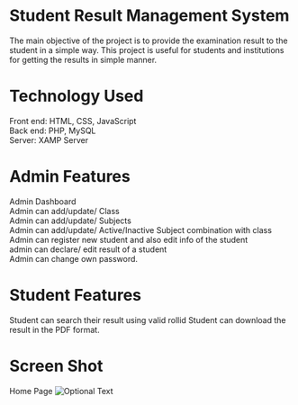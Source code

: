#  Student Result Management System

The main objective of the project is to provide the examination result to the student in a simple way.
This project is useful for students and institutions for getting the results in simple manner.

# Technology Used

Front end: HTML, CSS, JavaScript <br/>
Back end: PHP, MySQL  <br/>
Server: XAMP Server

# Admin Features

Admin Dashboard <br/>
Admin can add/update/ Class <br/>
Admin can add/update/ Subjects  <br/>
Admin can add/update/ Active/Inactive Subject combination with class  <br/>
Admin can register new student and also edit info of the student  <br/>
admin can declare/ edit  result of a student  <br/>
Admin can change own password.

# Student Features

Student can search their result using valid rollid
Student can download the result in the PDF format.

# Screen Shot

Home Page 
![Optional Text](https://github.com/Govind155/Student-Result-Management-System/blob/master/images/screenshot01.PNG)

